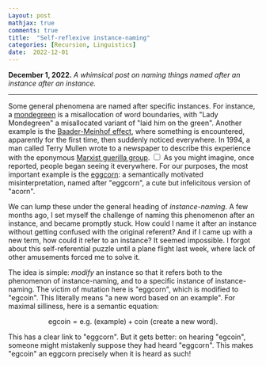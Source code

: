 ```yaml
---
Layout: post
mathjax: true
comments: true
title:  "Self-reflexive instance-naming"
categories: [Recursion, Linguistics]
date:  2022-12-01
---
```


**December 1, 2022.** *A whimsical post on naming things named after an instance after an instance.*

---

Some general phenomena are named after specific instances.
For instance, a [mondegreen](https://en.wikipedia.org/wiki/Mondegreen)
is a misallocation of word boundaries, with "Lady Mondegreen" a
misallocated variant of "laid him on the green".
Another example is the
[Baader-Meinhof effect](https://en.wikipedia.org/wiki/Frequency_illusion),
where something is encountered, apparently for the first time, then suddenly noticed everywhere. In 1994, a man called Terry Mullen
wrote to a newspaper to describe this experience with the eponymous
[Marxist guerilla group](https://en.wikipedia.org/wiki/Red_Army_Faction).<label for="sn-1"
       class="margin-toggle sidenote-number">
</label>
<input type="checkbox"
       id="sn-1"
       class="margin-toggle"/>
<span class="sidenote">As you might imagine, once reported, people
began seeing it everywhere.</span>
For our purposes, the most important example is the
[eggcorn](https://en.wikipedia.org/wiki/Eggcorn): a semantically
motivated misinterpretation, named after "eggcorn", a cute but infelicitous version of "acorn".

We can lump these under the general heading of *instance-naming*. A few months ago, I set myself
the challenge of naming this phenomenon after an instance, and became
promptly stuck. How could I name it after an instance without getting
confused with the original referent? And if I came up with a new term,
how could it refer to an instance? It seemed impossible. I forgot about this
self-referential puzzle until a plane flight last week, where lack of
other amusements forced me to solve it.

The idea is simple: *modify* an instance so that it refers both to the
phenomenon of instance-naming, and to a specific instance of
instance-naming. The victim of mutation here is "eggcorn", which is
modified to "egcoin". This literally means "a new word based on an
example". For maximal silliness, here is a semantic equation:

$$
\text{egcoin} = \text{e.g. (example)} + \text{coin (create a new word)}.
$$

This has a clear link to "eggcorn". But it gets better: on hearing
"egcoin", someone might mistakenly suppose they had heard "eggcorn".
This makes "egcoin" an eggcorn precisely when it is heard as such!
